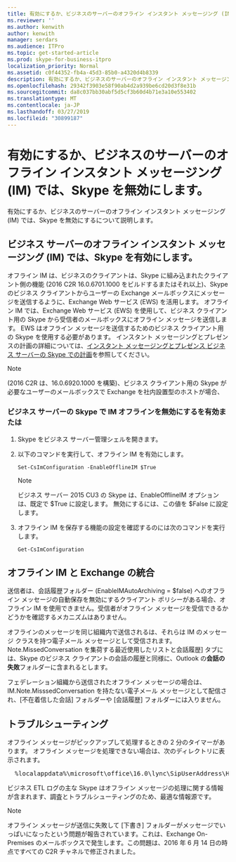 ```yaml
---
title: 有効にするか、ビジネスのサーバーのオフライン インスタント メッセージング (IM) では、Skype を無効にします。
ms.reviewer: ''
ms.author: kenwith
author: kenwith
manager: serdars
ms.audience: ITPro
ms.topic: get-started-article
ms.prod: skype-for-business-itpro
localization_priority: Normal
ms.assetid: c0f44352-fb4a-45d3-85b0-a4320d4b8339
description: 有効にするか、ビジネスのサーバーのオフライン インスタント メッセージング (IM) では、Skype を無効にするについて説明します。
ms.openlocfilehash: 29342f3903e58f90ab4d2a939be6cd20d3f8e31b
ms.sourcegitcommit: da8c037bb30abf5d5cf3b60d4b71e3a10e553402
ms.translationtype: MT
ms.contentlocale: ja-JP
ms.lasthandoff: 03/27/2019
ms.locfileid: "30899187"
---
```

# <a name="enable-or-disable-offline-instant-messaging-im-in-skype-for-business-server"></a>有効にするか、ビジネスのサーバーのオフライン インスタント メッセージング (IM) では、Skype を無効にします。
 
有効にするか、ビジネスのサーバーのオフライン インスタント メッセージング (IM) では、Skype を無効にするについて説明します。
  
## <a name="enable-offline-instant-messaging-im-in-skype-for-business-server"></a>ビジネス サーバーのオフライン インスタント メッセージング (IM) では、Skype を有効にします。

オフライン IM は、ビジネスのクライアントは、Skype に組み込まれたクライアント側の機能 (2016 C2R 16.0.6701.1000 をビルドするまたはそれ以上)、Skype のビジネス クライアントからユーザーの Exchange メールボックスにメッセージを送信するように、Exchange Web サービス (EWS) を活用します。 オフライン IM では、Exchange Web サービス (EWS) を使用して、ビジネス クライアント用の Skype から受信者のメールボックスにオフライン メッセージを送信します。 EWS はオフライン メッセージを送信するためのビジネス クライアント用の Skype を使用する必要があります。 インスタント メッセージングとプレゼンスの計画の詳細については、[インスタント メッセージングとプレゼンス ビジネス サーバーの Skype での計画](../../plan-your-deployment/instant-messaging-and-presence.md)を参照してください。
  
> [!NOTE]
> (2016 C2R は、16.0.6920.1000 を構築)、ビジネス クライアント用の Skype が必要なユーザーのメールボックスで Exchange を社内設置型のホストが場合、 
  
### <a name="to-enable-or-disable-offline-im-in-skype-for-business-server"></a>ビジネス サーバーの Skype で IM オフラインを無効にするを有効または

1. Skype をビジネス サーバー管理シェルを開きます。
    
2. 以下のコマンドを実行して、オフライン IM を有効にします。
    
   ```
   Set-CsImConfiguration -EnableOfflineIM $True
   ```

    > [!NOTE]
    > ビジネス サーバー 2015 CU3 の Skype は、EnableOfflineIM オプションは、既定で $True に設定します。 無効にするには、この値を $False に設定します。 
  
3. オフライン IM を保存する機能の設定を確認するのには次のコマンドを実行します。
    
   ```
   Get-CsImConfiguration
   ```

## <a name="offline-im-integration-with-exchange"></a>オフライン IM と Exchange の統合

送信者は、会話履歴フォルダー (EnableIMAutoArchiving = $false) へのオフライン メッセージの自動保存を無効にするクライアント ポリシーがある場合、オフライン IM を使用できません。受信者がオフライン メッセージを受信できるかどうかを確認するメカニズムはありません。
  
オフラインのメッセージを同じ組織内で送信されるは、それらは IM のメッセージ クラスを持つ電子メール メッセージとして受信されます。Note.MissedConversation を集荷する最近使用したリストと会話履歴] タブには、Skype のビジネス クライアントの会話の履歴と同様に、Outlook の**会話の失敗**フォルダーに含まれるとします。
  
フェデレーション組織から送信されたオフライン メッセージの場合は、IM.Note.MisssedConversation を持たない電子メール メッセージとして配信され、[不在着信した会話] フォルダーや [会話履歴] フォルダーには入りません。 
  
## <a name="troubleshooting"></a>トラブルシューティング

オフライン メッセージがピックアップして処理するときの 2 分のタイマーがあります。 オフライン メッセージを処理できない場合は、次のディレクトリに表示されます。 
  
  <pre>  %localappdata%\microsoft\office\16.0\lync\SipUserAddress\History Spooler   </pre>

ビジネス ETL ログの主な Skype はオフライン メッセージの処理に関する情報が含まれます、調査とトラブルシューティングのため、最適な情報源です。 
  
> [!NOTE]
> オフライン メッセージが送信に失敗して [下書き] フォルダーがメッセージでいっぱいになったという問題が報告されています。これは、Exchange On-Premises のメールボックスで発生します。この問題は、2016 年 6 月 14 日の時点ですべての C2R チャネルで修正されました。   
